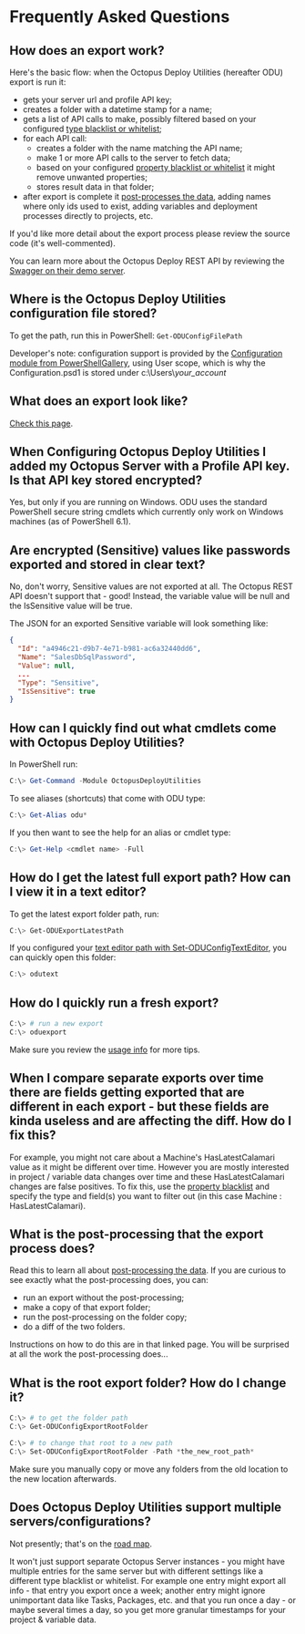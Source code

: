 # Frequently Asked Questions

## How does an export work?
Here's the basic flow: when the Octopus Deploy Utilities (hereafter ODU) export is run it:
* gets your server url and profile API key;
* creates a folder with a datetime stamp for a name;
* gets a list of API calls to make, possibly filtered based on your configured [type blacklist or whitelist](TypeWhiteListBlackListConfig.md); 
* for each API call:
  * creates a folder with the name matching the API name;
  * make 1 or more API calls to the server to fetch data;
  * based on your configured [property blacklist or whitelist](PropertyWhiteListBlackListConfig.md) it might remove unwanted properties;
  * stores result data in that folder;
* after export is complete it [post-processes the data](PostProcessing.md), adding names where only ids used to exist, adding variables and deployment processes directly to projects, etc.

If you'd like more detail about the export process please review the source code (it's well-commented).

You can learn more about the Octopus Deploy REST API by reviewing the [Swagger on their demo server](https://demo.octopus.com/swaggerui/index.html).

## Where is the Octopus Deploy Utilities configuration file stored?
To get the path, run this in PowerShell: ```Get-ODUConfigFilePath```

Developer's note: configuration support is provided by the [Configuration module from PowerShellGallery](https://www.powershellgallery.com/packages/Configuration/1.3.1), using User scope, which is why the Configuration.psd1 is stored under c:\Users\\*your_account*


## What does an export look like?
[Check this page](SampleExport.md).


## When Configuring Octopus Deploy Utilities I added my Octopus Server with a Profile API key.  Is that API key stored encrypted?
Yes, but only if you are running on Windows.  ODU uses the standard PowerShell secure string cmdlets which currently only work on Windows machines (as of PowerShell 6.1).



## Are encrypted (Sensitive) values like passwords exported and stored in clear text?
No, don't worry, Sensitive values are not exported at all.  The Octopus REST API doesn't support that - good!  Instead, the variable value will be null and the IsSensitive value will be true.

The JSON for an exported Sensitive variable will look something like:
```JSON
{
  "Id": "a4946c21-d9b7-4e71-b981-ac6a32440dd6",
  "Name": "SalesDbSqlPassword",
  "Value": null,
  ...
  "Type": "Sensitive",
  "IsSensitive": true
}
```


## How can I quickly find out what cmdlets come with Octopus Deploy Utilities?
In PowerShell run: 
```PowerShell
C:\> Get-Command -Module OctopusDeployUtilities
```

To see aliases (shortcuts) that come with ODU type: 
```PowerShell
C:\> Get-Alias odu*
```

If you then want to see the help for an alias or cmdlet type: 
```PowerShell
C:\> Get-Help <cmdlet name> -Full
```


## How do I get the latest full export path?  How can I view it in a text editor?
To get the latest export folder path, run: 
```PowerShell
C:\> Get-ODUExportLatestPath
```

If you configured your [text editor path with Set-ODUConfigTextEditor](SetupUsage.md), you can quickly open this folder:
```PowerShell
C:\> odutext
```


## How do I quickly run a fresh export?
```PowerShell
C:\> # run a new export
C:\> oduexport
```

Make sure you review the [usage info](SetupUsage.md) for more tips.


## When I compare separate exports over time there are fields getting exported that are different in each export - but these fields are kinda useless and are affecting the diff.  How do I fix this?
For example, you might not care about a Machine's HasLatestCalamari value as it might be different over time.  However you are mostly interested in project / variable data changes over time and these HasLatestCalamari changes are false positives.  To fix this, use the [property blacklist](PropertyWhiteListBlackListConfig.md) and specify the type and field(s) you want to filter out (in this case Machine : HasLatestCalamari).


## What is the post-processing that the export process does?
Read this to learn all about [post-processing the data](PostProcessing.md).  If you are curious to see exactly what the post-processing does, you can:
* run an export without the post-processing;
* make a copy of that export folder;
* run the post-processing on the folder copy;
* do a diff of the two folders.

Instructions on how to do this are in that linked page.  You will be surprised at all the work the post-processing does...


## What is the root export folder?  How do I change it?

```PowerShell
C:\> # to get the folder path
C:\> Get-ODUConfigExportRootFolder

C:\> # to change that root to a new path
C:\> Set-ODUConfigExportRootFolder -Path *the_new_root_path*
```

Make sure you manually copy or move any folders from the old location to the new location afterwards.


## Does Octopus Deploy Utilities support multiple servers/configurations?
Not presently; that's on the [road map](OctopusDeployUtilitiesRoadmap.md).

It won't just support separate Octopus Server instances - you might have multiple entries for the same server but with different settings like a different type blacklist or whitelist.  For example one entry might export all info - that entry you export once a week; another entry might ignore unimportant data like Tasks, Packages, etc. and that you run once a day - or maybe several times a day, so you get more granular timestamps for your project & variable data.
